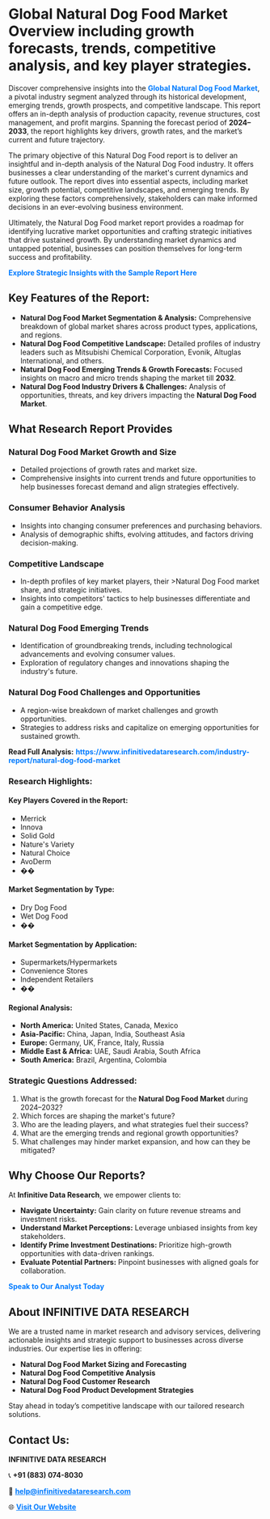<h1>Global Natural Dog Food Market Overview including growth forecasts, trends, competitive analysis, and key player strategies.</h1>
<p>
Discover comprehensive insights into the 
<a href="https://www.infinitivedataresearch.com/industry-report/natural-dog-food-market" rel="dofollow" style="color: #007BFF; text-decoration: none;"><strong>Global Natural Dog Food Market</strong></a>, a pivotal industry segment analyzed through its historical development, emerging trends, growth prospects, and competitive landscape. This report offers an in-depth analysis of production capacity, revenue structures, cost management, and profit margins. Spanning the forecast period of <strong>2024–2033</strong>, the report highlights key drivers, growth rates, and the market’s current and future trajectory.
</p>
<p>
The primary objective of this Natural Dog Food report is to deliver an insightful and in-depth analysis of the Natural Dog Food industry. It offers businesses a clear understanding of the market's current dynamics and future outlook. The report dives into essential aspects, including market size, growth potential, competitive landscapes, and emerging trends. By exploring these factors comprehensively, stakeholders can make informed decisions in an ever-evolving business environment.
</p>
<p>
Ultimately, the Natural Dog Food market report provides a roadmap for identifying lucrative market opportunities and crafting strategic initiatives that drive sustained growth. By understanding market dynamics and untapped potential, businesses can position themselves for long-term success and profitability.
</p>
<p>
<a href="https://www.infinitivedataresearch.com/request-sample/reportId=109922" style="color: #007BFF; text-decoration: none;"><strong>Explore Strategic Insights with the Sample Report Here</strong></a>
</p>

<h2>Key Features of the Report:</h2>
<ul>
<li><strong>Natural Dog Food Market Segmentation & Analysis:</strong> Comprehensive breakdown of global market shares across product types, applications, and regions.</li>
<li><strong>Natural Dog Food Competitive Landscape:</strong> Detailed profiles of industry leaders such as Mitsubishi Chemical Corporation, Evonik, Altuglas International, and others.</li>
<li><strong>Natural Dog Food Emerging Trends & Growth Forecasts:</strong> Focused insights on macro and micro trends shaping the market till <strong>2032</strong>.</li>
<li><strong>Natural Dog Food Industry Drivers & Challenges:</strong> Analysis of opportunities, threats, and key drivers impacting the <strong>Natural Dog Food Market</strong>.</li>
</ul>

<h2>What Research Report Provides</h2>
<h3>Natural Dog Food Market Growth and Size</h3>
<ul>
<li>Detailed projections of growth rates and market size.</li>
<li>Comprehensive insights into current trends and future opportunities to help businesses forecast demand and align strategies effectively.</li>
</ul>

<h3>Consumer Behavior Analysis</h3>
<ul>
<li>Insights into changing consumer preferences and purchasing behaviors.</li>
<li>Analysis of demographic shifts, evolving attitudes, and factors driving decision-making.</li>
</ul>

<h3>Competitive Landscape</h3>
<ul>
<li>In-depth profiles of key market players, their >Natural Dog Food market share, and strategic initiatives.</li>
<li>Insights into competitors' tactics to help businesses differentiate and gain a competitive edge.</li>
</ul>

<h3>Natural Dog Food Emerging Trends</h3>
<ul>
<li>Identification of groundbreaking trends, including technological advancements and evolving consumer values.</li>
<li>Exploration of regulatory changes and innovations shaping the industry's future.</li>
</ul>

<h3>Natural Dog Food Challenges and Opportunities</h3>
<ul>
<li>A region-wise breakdown of market challenges and growth opportunities.</li>
<li>Strategies to address risks and capitalize on emerging opportunities for sustained growth.</li>
</ul>
<p><strong>Read Full Analysis:</strong> <a href="https://www.infinitivedataresearch.com/industry-report/natural-dog-food-market" rel="dofollow" style="color: #007BFF; text-decoration: none;"><strong>https://www.infinitivedataresearch.com/industry-report/natural-dog-food-market</strong></a></p>
<h3>Research Highlights:</h3>
<h4>Key Players Covered in the Report:</h4>
<ul><li>Merrick</li><li>Innova</li><li>Solid Gold</li><li>Nature&#039;s Variety</li><li>Natural Choice</li><li>AvoDerm</li><li>��</li></ul>
<h4>Market Segmentation by Type:</h4>
<ul><li>Dry Dog Food</li><li>Wet Dog Food</li><li>��</li></ul>
<h4>Market Segmentation by Application:</h4>
<ul><li>Supermarkets/Hypermarkets</li><li>Convenience Stores</li><li>Independent Retailers</li><li>��</li></ul>

<h4>Regional Analysis:</h4>
<ul>
<li><strong>North America:</strong> United States, Canada, Mexico</li>
<li><strong>Asia-Pacific:</strong> China, Japan, India, Southeast Asia</li>
<li><strong>Europe:</strong> Germany, UK, France, Italy, Russia</li>
<li><strong>Middle East & Africa:</strong> UAE, Saudi Arabia, South Africa</li>
<li><strong>South America:</strong> Brazil, Argentina, Colombia</li>
</ul>

<h3>Strategic Questions Addressed:</h3>
<ol>
<li>What is the growth forecast for the <strong>Natural Dog Food Market</strong> during 2024–2032?</li>
<li>Which forces are shaping the market's future?</li>
<li>Who are the leading players, and what strategies fuel their success?</li>
<li>What are the emerging trends and regional growth opportunities?</li>
<li>What challenges may hinder market expansion, and how can they be mitigated?</li>
</ol>

<h2>Why Choose Our Reports?</h2>
<p>At <strong>Infinitive Data Research</strong>, we empower clients to:</p>
<ul>
<li><strong>Navigate Uncertainty:</strong> Gain clarity on future revenue streams and investment risks.</li>
<li><strong>Understand Market Perceptions:</strong> Leverage unbiased insights from key stakeholders.</li>
<li><strong>Identify Prime Investment Destinations:</strong> Prioritize high-growth opportunities with data-driven rankings.</li>
<li><strong>Evaluate Potential Partners:</strong> Pinpoint businesses with aligned goals for collaboration.</li>
</ul>
<p><a href="https://www.infinitivedataresearch.com/industry-report/natural-dog-food-market" rel="dofollow" style="color: #007BFF; text-decoration: none;"><strong>Speak to Our Analyst Today</strong></a></p>

<h2>About INFINITIVE DATA RESEARCH</h2>
<p>We are a trusted name in market research and advisory services, delivering actionable insights and strategic support to businesses across diverse industries. Our expertise lies in offering:</p>
<ul>
<li><strong>Natural Dog Food Market Sizing and Forecasting</strong></li>
<li><strong>Natural Dog Food Competitive Analysis</strong></li>
<li><strong>Natural Dog Food Customer Research</strong></li>
<li><strong>Natural Dog Food Product Development Strategies</strong></li>
</ul>
<p>Stay ahead in today’s competitive landscape with our tailored research solutions.</p>

<h2>Contact Us:</h2>
<p><strong>INFINITIVE DATA RESEARCH</strong></p>
<p>📞 <strong>+91 (883) 074-8030</strong></p>
<p>📧 <strong><a href="mailto:help@infinitivedataresearch.com" style="color: #007BFF;">help@infinitivedataresearch.com</a></strong></p>
<p>🌐 <strong><a href="https://www.infinitivedataresearch.com" rel="dofollow" style="color: #007BFF;">Visit Our Website</a></strong></p>